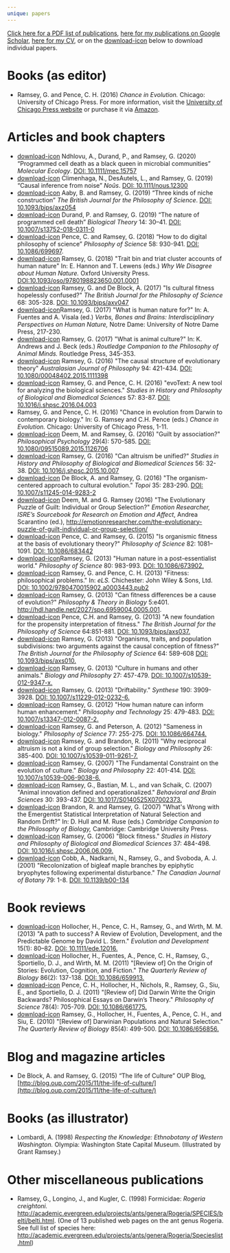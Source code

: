 ```yaml
---
unique: papers
---
```


[Click here for a PDF list of publications](/papers/list.pdf), [here for my publications on Google Scholar](http://scholar.google.com/citations?user=0pTpGjwAAAAJ), [here for my CV](/ramsey-cv.pdf), or on the  [download-icon](#) below to download individual papers. 

# Books (as editor)

*   Ramsey, G. and Pence, C. H.  (2016)  _Chance in Evolution._  Chicago: University of Chicago Press. For more information, visit the [University of Chicago Press website](http://press.uchicago.edu/ucp/books/book/chicago/C/bo24550500.html) or purchase it via [Amazon](https://www.amazon.com/Chance-Evolution-Grant-Ramsey/dp/022640188X).


# Articles and book chapters

*   [download-icon](/papers/2020-moleco-pdc-black-queen.pdf) Ndhlovu, A., Durand, P., and Ramsey, G. (2020) “Programmed cell death as a black queen in microbial communities” _Molecular Ecology_. [DOI: 10.1111/mec.15757](https://doi.org/10.1111/mec.15757)
*   [download-icon](/papers/2019-Nous-causal-inference.pdf) Climenhaga, N., DesAutels, L., and Ramsey, G. (2019) “Causal inference from noise” _Noûs_. [DOI: 10.1111/nous.12300](https://doi.org/10.1111/nous.12300)
*   [download-icon](/papers/2019-bjps-three-kinds-niche-construction.pdf) Aaby, B. and Ramsey, G. (2019) “Three kinds of niche construction” _The British Journal for the Philosophy of Science_. [DOI: 10.1093/bjps/axz054](https://doi.org/10.1093/bjps/axz054)
*   [download-icon](/papers/2018-bt-pcd.pdf) Durand, P. and Ramsey, G. (2019) “The nature of programmed cell death” _Biological Theory_ 14: 30–41. [DOI: 10.1007/s13752-018-0311-0](https://doi.org/10.1007/s13752-018-0311-0)
*   [download-icon](/papers/2018-ps-digital-hps.pdf) Pence, C. and Ramsey, G. (2018) “How to do digital philosophy of science” _Philosophy of Science_ 58: 930-941. [DOI: 10.1086/699697](https://doi.org/10.1086/699697).
*   [download-icon](/papers/2018-oup-human-nature.pdf) Ramsey, G. (2018) "Trait bin and triat cluster accounts of human nature" In: E. Hannon and T. Lewens (eds.) _Why We Disagree about Human Nature._ Oxford University Press. [DOI:10.1093/oso/9780198823650.001.0001](http://www.oxfordscholarship.com/view/10.1093/oso/9780198823650.001.0001/oso-9780198823650)
*   [download-icon](/papers/2017-bjps-cultural-fitness.pdf) Ramsey, G. and De Block, A. (2017) "Is cultural fitness hopelessly confused?" _The British Journal for the Philosophy of Science_ 68: 305-328. [DOI: 10.1093/bjps/axv047](http://dx.doi.org/10.1093/bjps/axv047)
*   [download-icon](/papers/2017-human_nature_for.pdf)Ramsey, G. (2017) "What is human nature for?" In: A. Fuentes and A. Visala (ed.) _Verbs, Bones and Brains: Interdisciplinary Perspectives on Human Nature,_ Notre Dame: University of Notre Dame Press, 217-230.
*   [download-icon](/papers/2017-animal-culture.pdf) Ramsey, G. (2017) "What is animal culture?" In: K. Andrews and J. Beck (eds.) _Routledge Companion to the Philosophy of Animal Minds._ Routledge Press, 345-353.
*   [download-icon](/papers/2015-ajp-causal-structure.pdf) Ramsey, G. (2016) "The causal structure of evolutionary theory" _Australasian Journal of Philosophy_ 94: 421-434. [DOI: 10.1080/00048402.2015.1111398](http://dx.doi.org/10.1080/00048402.2015.1111398)
*   [download-icon](/papers/2016-shpbbs-evotext.pdf) Ramsey, G. and Pence, C. H. (2016) "evoText: A new tool for analyzing the biological sciences." _Studies in History and Philosophy of Biological and Biomedical Sciences_ 57: 83-87. [DOI: 10.1016/j.shpsc.2016.04.003](http://dx.doi.org/10.1016/j.shpsc.2016.04.003)
*   Ramsey, G. and Pence, C. H. (2016) "Chance in evolution from Darwin to contemporary biology." In: G. Ramsey and C.H. Pence (eds.) _Chance in Evolution._ Chicago: University of Chicago Press, 1-11.
*   [download-icon](/papers/2016-philpsy-guilt-by-association.pdf) Deem, M. and Ramsey, G. (2016) "Guilt by association?" _Philosophical Psychology_ 29(4): 570-585. [DOI: 10.1080/09515089.2015.1126706](http://dx.doi.org/10.1080/09515089.2015.1126706)
*   [download-icon](/papers/2016-shpbbs-altruism-unified.pdf) Ramsey, G. (2016) "Can altruism be unified?" _Studies in History and Philosophy of Biological and Biomedical Sciences_ 56: 32-38. [DOI: 10.1016/j.shpsc.2015.10.007](http://dx.doi.org/10.1016/j.shpsc.2015.10.007)
*   [download-icon](/papers/2016-topoi-organism-centered.pdf) De Block, A. and Ramsey, G. (2016) "The organism-centered approach to cultural evolution." _Topoi_ 35: 283-290. [DOI: 10.1007/s11245-014-9283-2](http://dx.doi.org/10.1007/s11245-014-9283-2)
*   [download-icon](/papers/2016-er-evo-puzzle-of-guilt.pdf) Deem, M. and G. Ramsey (2016) "The Evolutionary Puzzle of Guilt: Individual or Group Selection?" _Emotion Researcher, ISRE’s Sourcebook for Research on Emotion and Affect_, Andrea Scarantino (ed.), <http://emotionresearcher.com/the-evolutionary-puzzle-of-guilt-individual-or-group-selection/>
*   [download-icon](/papers/2015-ps-organismic-fitness.pdf) Pence, C. and Ramsey, G. (2015) "Is organismic fitness at the basis of evolutionary theory?" _Philosophy of Science_ 82: 1081–1091. [DOI: 10.1086/683442](http://www.jstor.org/stable/10.1086/683442)
*   [download-icon](/papers/2013-ps-human-nature.pdf)Ramsey, G. (2013) "Human nature in a post-essentialist world." _Philosophy of Science_ 80: 983-993. [DOI: 10.1086/673902.](http://dx.doi.org/10.1086/673902)
*   [download-icon](/papers/2013-els-fitness-philosophical-problems.pdf) Ramsey, G. and Pence, C. H. (2013) "Fitness: philosophical problems." In: _eLS._ Chichester: John Wiley & Sons, Ltd. [DOI: 10.1002/9780470015902.a0003443.pub2](http://dx.doi.org/10.1002/9780470015902.a0003443.pub2)
*   [download-icon](/papers/2013-ptib-fitness-differences.pdf) Ramsey, G. (2013) "Can fitness differences be a cause of evolution?" _Philosophy & Theory in Biology_ 5:e401. <http://hdl.handle.net/2027/spo.6959004.0005.001>.
*   [download-icon](/papers/2013-bjps-new-foundation.pdf) Pence, C.H. and Ramsey, G. (2013) "A new foundation for the propensity interpretation of fitness." _The British Journal for the Philosophy of Science_ 64:851-881. [DOI: 10.1093/bjps/axs037.](http://dx.doi.org/10.1093/bjps/axs037)
*   [download-icon](/papers/2013-bjps-organisms-traits-subdivisions.pdf) Ramsey, G. (2013) "Organisms, traits, and population subdivisions: two arguments against the causal conception of fitness?" _The British Journal for the Philosophy of Science_ 64: 589-608 [DOI: 10.1093/bjps/axs010.](http://dx.doi.org/10.1093/bjps/axs010)
*   [download-icon](/papers/2013-bp-culture-humans-animals.pdf) Ramsey, G. (2013) "Culture in humans and other animals." _Biology and Philosophy_ 27: 457-479. [DOI: 10.1007/s10539-012-9347-x.](http://dx.doi.org/10.1007/s10539-012-9347-x)
*   [download-icon](/papers/2013-syn-driftability.pdf) Ramsey, G. (2013) "Driftability." _Synthese_ 190: 3909-3928. [DOI: 10.1007/s11229-012-0232-6.](http://dx.doi.org/10.1007/s11229-012-0232-6)
*   [download-icon](/papers/2012-pt-human-nature-enhancement.pdf) Ramsey, G. (2012) "How human nature can inform human enhancement." _Philosophy and Technology_ 25: 479-483. [DOI: 10.1007/s13347-012-0087-2.](http://dx.doi.org/10.1007/s13347-012-0087-2)
*   [download-icon](/papers/2012-ps-sameness-in-biology.pdf) Ramsey, G. and Peterson, A. (2012) "Sameness in biology." _Philosophy of Science_ 77: 255-275. [DOI: 10.1086/664744.](http://dx.doi.org/10.1086/664744)
*   [download-icon](/papers/2011-bp-reciprocal-altruism.pdf) Ramsey, G. and Brandon, R. (2011) "Why reciprocal altruism is not a kind of group selection." _Biology and Philosophy_ 26: 385-400. [DOI: 10.1007/s10539-011-9261-7.](http://dx.doi.org/10.1007/s10539-011-9261-7)
*   [download-icon](/papers/2007-bp-fundamental-constraint.pdf) Ramsey, G. (2007) "The Fundamental Constraint on the evolution of culture." _Biology and Philosophy_ 22: 401-414. [DOI: 10.1007/s10539-006-9038-6.](http://dx.doi.org/10.1007/s10539-006-9038-6)
*   [download-icon](/papers/2007-bbs-animal-innovation.pdf) Ramsey, G., Bastian, M. L., and van Schaik, C. (2007) "Animal innovation defined and operationalized." _Behavioral and Brain Sciences_ 30: 393-437. [DOI: 10.1017/S0140525X07002373.](http://dx.doi.org/10.1017/S0140525X07002373)
*   [download-icon](/papers/2007-ccpb-emergentist-statistical-interpretation.pdf) Brandon, R. and Ramsey, G. (2007) "What's Wrong with the Emergentist Statistical Interpretation of Natural Selection and Random Drift?" In: D. Hull and M. Ruse (eds.) _Cambridge Companion to the Philosophy of Biology,_ Cambridge: Cambridge University Press.
*   [download-icon](/papers/2006-shpbbs-block-fitness.pdf) Ramsey, G. (2006) "Block fitness." _Studies in History and Philosophy of Biological and Biomedical Sciences_ 37: 484-498. [DOI: 10.1016/j.shpsc.2006.06.009.](http://dx.doi.org/10.1016/j.shpsc.2006.06.009)
*   [download-icon](/papers/2001-cjb-bryophyte-recolonization.pdf) Cobb, A., Nadkarni, N., Ramsey, G., and Svoboda, A. J. (2001) "Recolonization of bigleaf maple branches by epiphytic bryophytes following experimental disturbance." _The Canadian Journal of Botany_ 79: 1-8. [DOI: 10.1139/b00-134](http://dx.doi.org/10.1139/b00-134)


# Book reviews

*   [download-icon](/papers/2013-ed-stern-review.pdf) Hollocher, H., Pence, C. H., Ramsey, G., and Wirth, M. M. (2013) "A path to success? A Review of Evolution, Development, and the Predictable Genome by David L. Stern." _Evolution and Development_ 15(1): 80–82. [DOI: 10.1111/ede.12016.](http://dx.doi.org/10.1111/ede.12016)
*   [download-icon](/papers/2011-qrb-boyd-review.pdf) Hollocher, H., Fuentes, A., Pence, C. H., Ramsey, G., Sportiello, D. J., and Wirth, M. M. (2011) "[Review of] On the Origin of Stories: Evolution, Cognition, and Fiction." _The Quarterly Review of Biology_ 86(2): 137-138. [DOI: 10.1086/659913.](http://dx.doi.org/10.1086/659913)
*   [download-icon](/papers/2011-ps-sober-review.pdf) Pence, C. H., Hollocher, H., Nichols, R., Ramsey, G., Siu, E., and Sportiello, D. J. (2011) "[Review of] Did Darwin Write the Origin Backwards? Philosophical Essays on Darwin’s Theory." _Philosophy of Science_ 78(4): 705-709. [DOI: 10.1086/661775.](http://dx.doi.org/10.1086/661775)
*   [download-icon](/papers/2010-qrb-godfrey-smith-review.pdf) Ramsey, G., Hollocher, H., Fuentes, A., Pence, C. H., and Siu, E. (2010) "[Review of] Darwinian Populations and Natural Selection." _The Quarterly Review of Biology_ 85(4): 499-500. [DOI: 10.1086/656856.](http://dx.doi.org/10.1086/656856)

# Blog and magazine articles

*   De Block, A. and Ramsey, G. (2015) “The life of Culture” OUP Blog, [http://blog.oup.com/2015/11/the-life-of-culture/](http://blog.oup.com/2015/11/the-life-of-culture/)

# Books (as illustrator)

*   Lombardi, A. (1998) _Respecting the Knowledge: Ethnobotany of Western Washington._  Olympia: Washington State Capital Museum.  (Illustrated by Grant Ramsey.)

# Other miscellaneous publications

*   Ramsey, G., Longino, J., and Kugler, C. (1998) Formicidae: _Rogeria creightoni._ <http://academic.evergreen.edu/projects/ants/genera/Rogeria/SPECIES/belti/belti.html>. (One of 13 published web pages on the ant genus Rogeria. See full list of species here: <http://academic.evergreen.edu/projects/ants/genera/Rogeria/Specieslist.html>)
